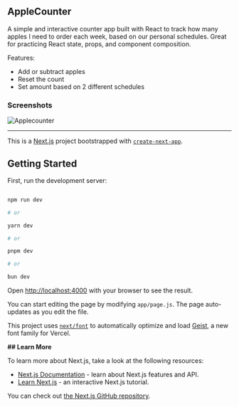 ## AppleCounter

A simple and interactive counter app built with React to track how many apples I need to order each week, based on our personal schedules. Great for practicing React state, props, and component composition.

Features:
- Add or subtract apples
- Reset the count
- Set amount based on 2 different schedules

### Screenshots
![Applecounter](https://github.com/user-attachments/assets/1a9fcd47-db41-46ff-affb-b41e6a99c52e)


---

This is a [Next.js](https://nextjs.org) project bootstrapped with [`create-next-app`](https://nextjs.org/docs/app/api-reference/cli/create-next-app).

## Getting Started

First, run the development server:

```bash

npm run dev

# or

yarn dev

# or

pnpm dev

# or

bun dev

```

Open [http://localhost:4000](http://localhost:4s000) with your browser to see the result.

You can start editing the page by modifying `app/page.js`. The page auto-updates as you edit the file.

This project uses [`next/font`](https://nextjs.org/docs/app/building-your-application/optimizing/fonts) to automatically optimize and load [Geist](https://vercel.com/font), a new font family for Vercel.

**## Learn More**

To learn more about Next.js, take a look at the following resources:

- [Next.js Documentation](https://nextjs.org/docs) - learn about Next.js features and API.
- [Learn Next.js](https://nextjs.org/learn) - an interactive Next.js tutorial.

You can check out [the Next.js GitHub repository](https://github.com/vercel/next.js).

